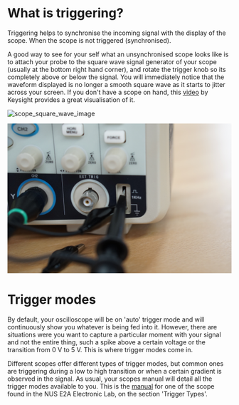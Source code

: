 # What is triggering? 
Triggering helps to synchronise the incoming signal with the display of the scope. When the scope is not triggered (synchronised). 

A good way to see for your self what an unsynchronised scope looks like is to attach your probe to the square wave signal generator of your scope (usually at the bottom right hand corner), and rotate the trigger knob so its completely above or below the signal. You will immediately notice that the waveform displayed is no longer a smooth square wave as it starts to jitter across your screen. If you don't have a scope on hand, this [video](https://www.youtube.com/watch?v=j2vch6wAddc) by Keysight provides a great visualisation of it.

![scope_square_wave_image](./img/scope_square_wave.JPG)

![scope_wave_gen_image](./img/scope_wave_gen.JPG)

# Trigger modes
By default, your oscilloscope will be on 'auto' trigger mode and will continuously show you whatever is being fed into it. However, there are situations were you want to capture a particular moment with your signal and not the entire thing, such a spike above a certain voltage or the transition from 0 V to 5 V. This is where trigger modes come in. 

Different scopes offer different types of trigger modes, but common ones are triggering during a low to high transition or when a certain gradient is observed in the signal. As usual, your scopes manual will detail all the trigger modes available to you. This is the [manual](https://www.manualslib.com/manual/2678098/Siglent-Sds1022dl.html?page=49#manual) for one of the scope found in the NUS E2A Electronic Lab, on the section 'Trigger Types'.
